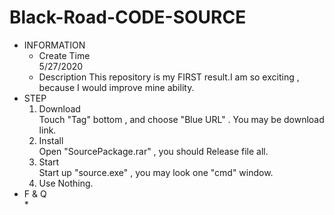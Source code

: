 # Black-Road-CODE-SOURCE
+ INFORMATION
  * Create Time  
    5/27/2020  
  * Description
    This repository is my FIRST result.I am so exciting , because I would improve mine ability.
+ STEP  
  1. Download  
    Touch "Tag" bottom , and choose "Blue URL" . You may be download link.  
  2. Install   
    Open "SourcePackage.rar" , you should Release file all.  
  3. Start  
    Start up "source.exe" , you may look one "cmd" window.  
  4. Use
    Nothing.  
+ F & Q  
  * 
